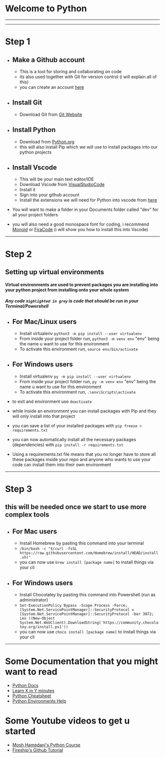# **Welcome to Python**
___
---

# Step 1

* ## Make a Github account
  * This is a tool for storing and collaborating on code
  * its also used together with Git for version control (i will explain all of this)
  * you can create an account [here](https://github.com/signup?source=login)

* ## Install Git
  * Download Git from [Git Website](https://git-scm.com/)


* ## Install Python
  * Download from [Python.org](https://www.python.org/downloads/)
  * this will also install Pip which we will use to install packages into our python projects


* ## Install Vscode
  * This will be your main text editor/IDE 
  * Download Vscode from [VisualStudioCode](https://code.visualstudio.com/?wt.mc_id=DX_841432)
  * Install it
  * Sign into your github account
  * Install the extensions we will need for Python into vscode from [here](https://marketplace.visualstudio.com/items?itemName=donjayamanne.python-extension-pack)

* You will want to make a folder in your Documents folder called "dev" for all your project folders
* you will also need a good monospace font for coding, i recommend [Monoid](https://larsenwork.com/monoid/) or [FiraCode](https://github.com/tonsky/FiraCode/releases/download/6.2/Fira_Code_v6.2.zip) (i will show you how to install this into Vscode)
---

# Step 2
## Setting up virtual environments
#### Virtual environments are used to prevent packages you are installing into your python project from installing onto your whole system
#### **_Any code `highlighted in grey` is code that should be run in your Terminal/Powershell_**

* ## For Mac/Linux users
  * Install virtualenv `python3 -m pip install --user virtualenv`
  * From inside your project folder run, `python3 -m venv env` "env" being the name u want to use for this environment
  * To activate this environment run, `source env/bin/activate`


* ## For Windows users
  * Install virtualenv `py -m pip install --user virtualenv`
  * From inside your project folder run, `py -m venv env` "env" being the name u want to use for this environment
  * To activate this environment run, `.\env\Scripts\activate`

* to exit and environment use `deactivate`
* while inside an environment you can install packages with Pip and they will only install into that project
* you can save a list of your installed packages with `pip freeze > requirements.txt`
* you can now automatically install all the necessary packages (dependencies) with `pip install -r requirements.txt`
* Using a requirements.txt file means that you no longer have to store all these packages inside your repo and anyone who wants to use your code can install them into their own environment
---

# Step 3
## this will be needed once we start to use more complex tools
* ## For Mac users
  * Install Homebrew by pasting this command into your terminal
  * ```/bin/bash -c "$(curl -fsSL https://raw.githubusercontent.com/Homebrew/install/HEAD/install.sh)"``` 
  * you can now use `brew install [package name]` to install things via your cli
  
* ## For Windows users
  * Install Chocolatey by pasting this command into Powershell (run as administrator)
  * ```Set-ExecutionPolicy Bypass -Scope Process -Force; [System.Net.ServicePointManager]::SecurityProtocol = [System.Net.ServicePointManager]::SecurityProtocol -bor 3072; iex ((New-Object System.Net.WebClient).DownloadString('https://community.chocolatey.org/install.ps1'))```
  * you can now use `choco install [package name]` to install things via your cli
---

# Some Documentation that you might want to read

* [Python Docs](https://www.python.org/doc/) 
* [Learn X in Y minutes](https://learnxinyminutes.com/docs/python/)
* [Python Cheatsheet](https://www.pythoncheatsheet.org/cheatsheet/basics)
* [Python Environments Help](https://packaging.python.org/en/latest/guides/installing-using-pip-and-virtual-environments/#:~:text=To%20create%20a%20virtual%20environment,virtualenv%20in%20the%20below%20commands.&text=The%20second%20argument%20is%20the,project%20and%20call%20it%20env%20.)

# Some Youtube videos to get u started
* [Mosh Hamedani's Python Course](https://www.youtube.com/watch?v=kqtD5dpn9C8)
* [Fireship's Github Tutorial](https://www.youtube.com/watch?v=HkdAHXoRtos)